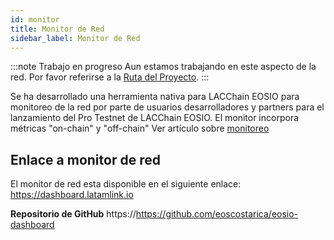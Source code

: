 ```yaml
---
id: monitor
title: Monitor de Red
sidebar_label: Monitor de Red
---
```


:::note Trabajo en progreso
Aun estamos trabajando en este aspecto de la red. Por favor referirse a la [Ruta del Proyecto](../testnet/roadmap).
:::

Se ha desarrollado una herramienta nativa para LACChain EOSIO para monitoreo de la red por parte de usuarios desarrolladores y partners para el lanzamiento del Pro Testnet de LACChain EOSIO. El monitor incorpora métricas "on-chain" y "off-chain"  Ver artículo sobre [monitoreo](../testnet/monitoreo)

## Enlace a monitor de red

El monitor de red esta disponible en el siguiente enlace: https://dashboard.latamlink.io

**Repositorio de GitHub** https://https://github.com/eoscostarica/eosio-dashboard
 